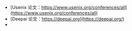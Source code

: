 - [Usenix 论文：https://www.usenix.org/conferences/all](https://www.usenix.org/conferences/all)
- [Deepai 论文：https://deepai.org](https://deepai.org/)
-